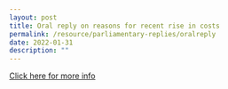 ```yaml
---
layout: post
title: Oral reply on reasons for recent rise in costs
permalink: /resource/parliamentary-replies/oralreply
date: 2022-01-31
description: ""
---
```



[Click here for more info](https://sprs.parl.gov.sg/search/sprs3topic?reportid=oral-answer-2669)